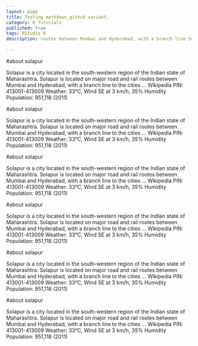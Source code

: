 ```yaml
---
layout: page
title: Testing markdown_github variant.
category: R Tutorials
published: true
tags: RStudio R
description: routes between Mumbai and Hyderabad, with a branch line to the cities ... Wikipedia
 
---
```



#about solapur

   Solapur is a city located in the south-western region of the Indian state of Maharashtra. Solapur is located on major road and             rail routes between Mumbai and Hyderabad, with a branch line to the cities ... Wikipedia
        PIN: 413001-413009
        Weather: 33°C, Wind SE at 3 km/h, 35% Humidity
        Population: 951,118 (2011)

#about solapur

   Solapur is a city located in the south-western region of the Indian state of Maharashtra. Solapur is located on major road and             rail routes between Mumbai and Hyderabad, with a branch line to the cities ... Wikipedia
        PIN: 413001-413009
        Weather: 33°C, Wind SE at 3 km/h, 35% Humidity
        Population: 951,118 (2011)

#about solapur

   Solapur is a city located in the south-western region of the Indian state of Maharashtra. Solapur is located on major road and             rail routes between Mumbai and Hyderabad, with a branch line to the cities ... Wikipedia
        PIN: 413001-413009
        Weather: 33°C, Wind SE at 3 km/h, 35% Humidity
        Population: 951,118 (2011)

#about solapur

   Solapur is a city located in the south-western region of the Indian state of Maharashtra. Solapur is located on major road and             rail routes between Mumbai and Hyderabad, with a branch line to the cities ... Wikipedia
        PIN: 413001-413009
        Weather: 33°C, Wind SE at 3 km/h, 35% Humidity
        Population: 951,118 (2011)

#about solapur

   Solapur is a city located in the south-western region of the Indian state of Maharashtra. Solapur is located on major road and             rail routes between Mumbai and Hyderabad, with a branch line to the cities ... Wikipedia
        PIN: 413001-413009
        Weather: 33°C, Wind SE at 3 km/h, 35% Humidity
        Population: 951,118 (2011)

#about solapur

   Solapur is a city located in the south-western region of the Indian state of Maharashtra. Solapur is located on major road and             rail routes between Mumbai and Hyderabad, with a branch line to the cities ... Wikipedia
        PIN: 413001-413009
        Weather: 33°C, Wind SE at 3 km/h, 35% Humidity
        Population: 951,118 (2011)
